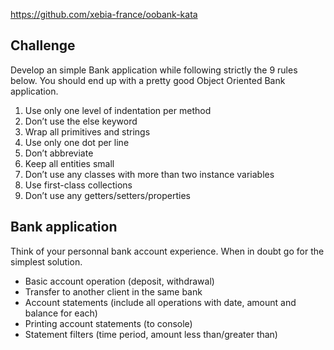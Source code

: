 https://github.com/xebia-france/oobank-kata

## Challenge
Develop an simple Bank application while following strictly the 9 rules below. You should end up with a pretty good Object Oriented Bank application.

1. Use only one level of indentation per method
2. Don’t use the else keyword
3. Wrap all primitives and strings
4. Use only one dot per line
5. Don’t abbreviate
6. Keep all entities small
7. Don’t use any classes with more than two instance variables
8. Use first-class collections
9. Don’t use any getters/setters/properties

## Bank application
Think of your personnal bank account experience. When in doubt go for the simplest solution.

- Basic account operation (deposit, withdrawal)
- Transfer to another client in the same bank
- Account statements (include all operations with date, amount and balance for each)
- Printing account statements (to console)
- Statement filters (time period, amount less than/greater than)
